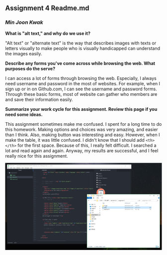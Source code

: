 ## **Assignment 4 Readme.md**
### **_Min Joon Kwak_**

**What is "alt text," and why do we use it?**

"Alt text" or "alternate text" is the way that describes images with texts or letters visually to make people who is visually handicapped can understand the images easily.

**Describe any forms you've come across while browsing the web. What purposes do the serve?**

I can access a lot of forms through browsing the web. Especially, I always need username and password in the most of websites. For example, when I sign up or in on Github.com, I can see the username and password forms. Through these basic forms, most of website can gather who members are and save their information easily.

**Summarize your work cycle for this assignment. Review this page if you need some ideas.**

This assignment sometimes make me confused. I spent for a long time to do this homework. Making options and choices was very amazing, and easier than I think. Also, making button was interesting and easy. However, when I make the table, it was little confused. I didn't know that I should add ```<th></th>``` for the first space. Because of this, I really felt difficult. I searched a lot and read again and again. Anyway, my results are successful, and I feel really nice for this assignment. 

![image](./images/screenshot.PNG)
